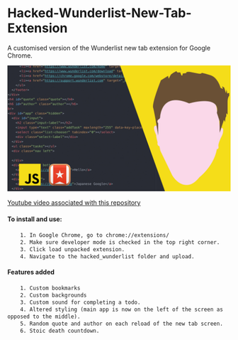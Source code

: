 # Hacked-Wunderlist-New-Tab-Extension
A customised version of the Wunderlist new tab extension for Google Chrome.

<img src="/Thumbnail_wunderlist.jpg"
     alt="Click to go to the video"
     href="https://youtu.be/vyGDsV7i74o" />

[Youtube video associated with this repository](https://youtu.be/vyGDsV7i74o)

#### To install and use: 
        1. In Google Chrome, go to chrome://extensions/
        2. Make sure developer mode is checked in the top right corner. 
        3. Click load unpacked extension. 
        4. Navigate to the hacked_wunderlist folder and upload. 
        
 #### Features added
        1. Custom bookmarks 
        2. Custom backgrounds
        3. Custom sound for completing a todo.
        4. Altered styling (main app is now on the left of the screen as opposed to the middle).
        5. Random quote and author on each reload of the new tab screen. 
        6. Stoic death countdown. 
  
